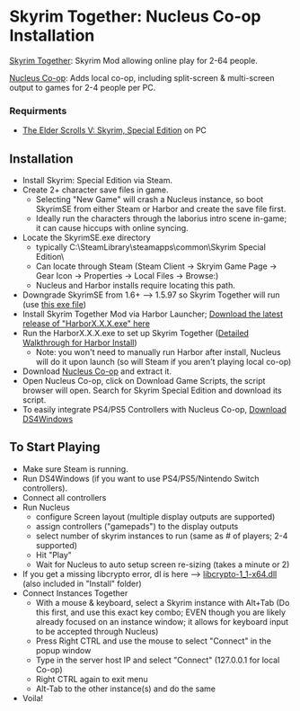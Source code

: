 # Skyrim Together: Nucleus Co-op Installation

[Skyrim Together](https://skyrim-together.com/): Skyrim Mod allowing online play for 2-64 people.

[Nucleus Co-op](https://nucleus-coop.github.io/): Adds local co-op, including split-screen & multi-screen output to games for 2-4 people per PC.


### Requirments
- [The Elder Scrolls V: Skyrim, Special Edition](https://store.steampowered.com/app/489830/The_Elder_Scrolls_V_Skyrim_Special_Edition/) on PC

## Installation
- Install Skyrim: Special Edition via Steam.
- Create 2+ character save files in game.
    - Selecting "New Game" will crash a Nucleus instance, so boot SkyrimSE from either Steam or Harbor and create the save file first.
    - Ideally run the characters through the laborius intro scene in-game; it can cause hiccups with online syncing.
- Locate the SkyrimSE.exe directory 
    - typically C:\SteamLibrary\steamapps\common\Skyrim Special Edition\ 
    - Can locate through Steam (Steam Client -> Skryim Game Page -> Gear Icon -> Properties -> Local Files -> Browse:)
    - Nucleus and Harbor installs require locating this path.
- Downgrade SkyrimSE from 1.6+ --> 1.5.97 so Skyrim Together will run (use [this exe file](https://www.nexusmods.com/skyrimspecialedition/mods/57618?tab=files))
- Install Skyrim Together Mod via Harbor Launcher; [Download the latest release of "HarborX.X.X.exe" here](https://github.com/SkyrimTogether/issues-launcher/releases) 
- Run the HarborX.X.X.exe to set up Skyrim Together ([Detailed Walkthrough for Harbor Install](https://docs.google.com/document/d/1zQKsZSSwDIe9zOuYRux0_BKXr6ojzXpYFsiYSk-ygxg/edit#)) 
    - Note: you won't need to manually run Harbor after install, Nucleus will do it upon launch (so will Steam if you aren't playing local co-op)
- Download [Nucleus Co-op](https://github.com/ZeroFox5866/nucleuscoop/releases) and extract it.
- Open Nucleus Co-op, click on Download Game Scripts, the script browser will open. Search for Skyrim Special Edition and download its script.
- To easily integrate PS4/PS5 Controllers with Nucleus Co-op, [Download DS4Windows](https://ds4-windows.com/download/ryochan7-ds4windows)

## To Start Playing
- Make sure Steam is running.
- Run DS4Windows (if you want to use PS4/PS5/Nintendo Switch controllers).
- Connect all controllers
- Run Nucleus 
    - configure Screen layout (multiple display outputs are supported)
    - assign controllers ("gamepads") to the display outputs 
    - select number of skyrim instances to run (same as # of players; 2-4 supported)
    - Hit "Play"
    - Wait for Nucleus to auto setup screen re-sizing (takes a minute or 2)
- If you get a missing libcrypto error, dl is here --> [libcrypto-1_1-x64.dll](https://cdn.discordapp.com/attachments/247838017002143746/775133629163634708/libcrypto-1_1-x64.dll) (also included in "Install" folder)
- Connect Instances Together
    - With a mouse & keyboard, select a Skyrim instance with Alt+Tab (Do this first, and use this exact key combo; EVEN though you are likely already focused on an instance window; it allows for keyboard input to be accepted through Nucleus)
    - Press Right CTRL and use the mouse to select "Connect" in the popup window
    - Type in the server host IP and select "Connect" (127.0.0.1 for local Co-op)
    - Right CTRL again to exit menu
    - Alt-Tab to the other instance(s) and do the same
- Voila!
    
